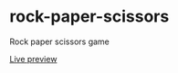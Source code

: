 # rock-paper-scissors
Rock paper scissors game

[Live preview](https://lauraa1003.github.io/rock-paper-scissors/)
